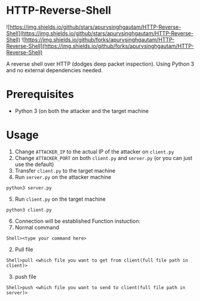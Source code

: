 # HTTP-Reverse-Shell

![https://img.shields.io/github/stars/apurvsinghgautam/HTTP-Reverse-Shell](https://img.shields.io/github/stars/apurvsinghgautam/HTTP-Reverse-Shell) ![https://img.shields.io/github/forks/apurvsinghgautam/HTTP-Reverse-Shell](https://img.shields.io/github/forks/apurvsinghgautam/HTTP-Reverse-Shell)

A reverse shell over HTTP (dodges deep packet inspection). Using Python 3 and no external dependencies needed.

# Prerequisites
- Python 3 (on both the attacker and the target machine

# Usage
1. Change `ATTACKER_IP` to the actual IP of the attacker on `client.py`
2. Change `ATTACKER_PORT` on both `client.py` and `server.py` (or you can just use the default)
3. Transfer `client.py` to the target machine
4. Run `server.py` on the attacker machine
```
python3 server.py
```
5. Run `client.py` on the target machine
```
python3 client.py
```
6. Connection will be established
Function instuction:
1. Normal command
```
Shell><type your command here>
```
2. Pull file
```
Shell>pull <which file you want to get from client(full file path in client)>
```
3. push file
```
Shell>push <which file you want to send to client(full file path in server)>
```  
